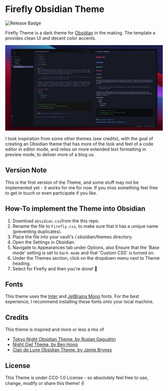 # Firefly Obsidian Theme

![Release Badge](https://img.shields.io/github/v/release/lazercaveman/firefly-obsidian-theme)

Firefly Theme is a dark theme for [Obsidian](https://obsidian.md/) in the making. The template a provides clean UI and decent color accents.

![](./firefly-theme-screenshot.png)

I took inspiration from some other themes (see credits), with the goal of creating an Obsidian theme that has more of the look and feel of a code editor in editor mode, and relies on more extended text formatting in preview mode, to deliver more of a blog ux. 

## Version Note
This is the first version of the Theme, and some stuff may not be implemented yet - it works for me for now. If you miss something feel free to get in touch or even participate if you like.

## How-To implement the Theme into Obsidian
1. Download `obsidian.css`from the this repo.
1. Rename the file to `Firefly.css`, to make sure that it has a unique name (preventing duplicates).
2. Place the file into your vault's /.obsidian/themes directory.
3. Open the Settings in Obsidian.
4. Navigate to Appearances tab under Options, also Ensure that the 'Base mode' setting is set to `Dark mode` and that 'Custom CSS' is turned on.
5. Under the Themes section, click on the dropdown menu next to Theme heading.
6. Select for Firefly and then you're done! 🎉

## Fonts
This theme uses the [Inter](https://rsms.me/inter/) and [JetBrains Mono](https://jetbrains.com/mono) fonts. For the best experience, I recommend installing these fonts onto your local machine.

## Credits
This theme is inspired and more or less a mix of 
- [Tokyo Night Obsidian Theme, by Ruslan Gagushin](https://github.com/RuslanGagushin/Tokyo-Night-Obsidian-Theme)
- [Night Owl Theme, by Ben Hong](https://github.com/bencodezen/obsidian-night-owl-theme)
- [Clair de Lune Obsidian Theme, by Jamie Brynes](https://github.com/jamiebrynes7/clair-de-lune-obsidian-theme)

## License
This Theme is under CC0-1.0 License - so absolutely feel free to use, change, modify or share this theme! ✌️ 
